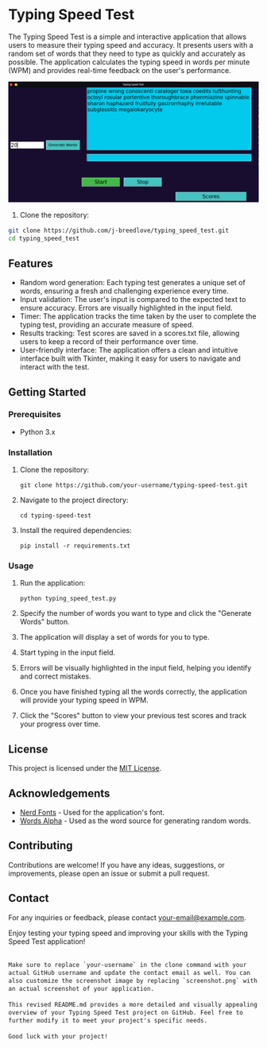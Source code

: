 # Typing Speed Test

The Typing Speed Test is a simple and interactive application that allows users to measure their typing speed and accuracy. It presents users with a random set of words that they need to type as quickly and accurately as possible. The application calculates the typing speed in words per minute (WPM) and provides real-time feedback on the user's performance.

![typing_speed_test.png](typing_speed_test.png)

1. Clone the repository:
```bash
git clone https://github.com/j-breedlove/typing_speed_test.git
cd typing_speed_test
```
## Features

- Random word generation: Each typing test generates a unique set of words, ensuring a fresh and challenging experience every time.
- Input validation: The user's input is compared to the expected text to ensure accuracy. Errors are visually highlighted in the input field.
- Timer: The application tracks the time taken by the user to complete the typing test, providing an accurate measure of speed.
- Results tracking: Test scores are saved in a scores.txt file, allowing users to keep a record of their performance over time.
- User-friendly interface: The application offers a clean and intuitive interface built with Tkinter, making it easy for users to navigate and interact with the test.

## Getting Started

### Prerequisites

- Python 3.x

### Installation

1. Clone the repository:

   ```shell
   git clone https://github.com/your-username/typing-speed-test.git
   ```

2. Navigate to the project directory:

   ```shell
   cd typing-speed-test
   ```

3. Install the required dependencies:

   ```shell
   pip install -r requirements.txt
   ```

### Usage

1. Run the application:

   ```shell
   python typing_speed_test.py
   ```

2. Specify the number of words you want to type and click the "Generate Words" button.
3. The application will display a set of words for you to type.
4. Start typing in the input field.
5. Errors will be visually highlighted in the input field, helping you identify and correct mistakes.
6. Once you have finished typing all the words correctly, the application will provide your typing speed in WPM.
7. Click the "Scores" button to view your previous test scores and track your progress over time.

## License

This project is licensed under the [MIT License](LICENSE).

## Acknowledgements

- [Nerd Fonts](https://www.nerdfonts.com/) - Used for the application's font.
- [Words Alpha](https://github.com/dwyl/english-words) - Used as the word source for generating random words.

## Contributing

Contributions are welcome! If you have any ideas, suggestions, or improvements, please open an issue or submit a pull request.

## Contact

For any inquiries or feedback, please contact [your-email@example.com](mailto:your-email@example.com).

Enjoy testing your typing speed and improving your skills with the Typing Speed Test application!
```

Make sure to replace `your-username` in the clone command with your actual GitHub username and update the contact email as well. You can also customize the screenshot image by replacing `screenshot.png` with an actual screenshot of your application.

This revised README.md provides a more detailed and visually appealing overview of your Typing Speed Test project on GitHub. Feel free to further modify it to meet your project's specific needs.

Good luck with your project!
